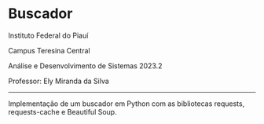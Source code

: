 # Buscador
Instituto Federal do Piauí

Campus Teresina Central

Análise e Desenvolvimento de Sistemas 2023.2

Professor: Ely Miranda da Silva

---
Implementação de um buscador em Python com as bibliotecas requests, requests-cache
e Beautiful Soup.
